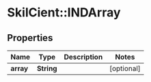 # SkilCient::INDArray

## Properties
Name | Type | Description | Notes
------------ | ------------- | ------------- | -------------
**array** | **String** |  | [optional] 


